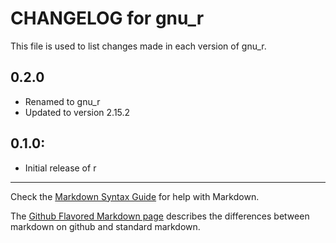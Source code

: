 # CHANGELOG for gnu_r

This file is used to list changes made in each version of gnu_r.

## 0.2.0

* Renamed to gnu_r
* Updated to version 2.15.2

## 0.1.0:

* Initial release of r

- - - 
Check the [Markdown Syntax Guide](http://daringfireball.net/projects/markdown/syntax) for help with Markdown.

The [Github Flavored Markdown page](http://github.github.com/github-flavored-markdown/) describes the differences between markdown on github and standard markdown.
